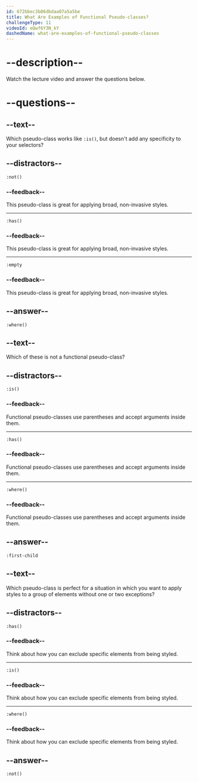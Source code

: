 ```yaml
---
id: 672bbec3b86dbdaa07a5a5be
title: What Are Examples of Functional Pseudo-classes?
challengeType: 11
videoId: eQwf6Y3N_kY
dashedName: what-are-examples-of-functional-pseudo-classes
---
```


# --description--

Watch the lecture video and answer the questions below.

# --questions--

## --text--

Which pseudo-class works like `:is()`, but doesn't add any specificity to your selectors?

## --distractors--

`:not()`

### --feedback--

This pseudo-class is great for applying broad, non-invasive styles.

---

`:has()`

### --feedback--

This pseudo-class is great for applying broad, non-invasive styles.

---

`:empty`

### --feedback--

This pseudo-class is great for applying broad, non-invasive styles.

## --answer--

`:where()`

## --text--

Which of these is not a functional pseudo-class?

## --distractors--

`:is()`

### --feedback--

Functional pseudo-classes use parentheses and accept arguments inside them.

---

`:has()`

### --feedback--

Functional pseudo-classes use parentheses and accept arguments inside them.

---

`:where()`

### --feedback--

Functional pseudo-classes use parentheses and accept arguments inside them.

## --answer--

`:first-child`

## --text--

Which pseudo-class is perfect for a situation in which you want to apply styles to a group of elements without one or two exceptions?

## --distractors--

`:has()`

### --feedback--

Think about how you can exclude specific elements from being styled.

---

`:is()`

### --feedback--

Think about how you can exclude specific elements from being styled.

---

`:where()`

### --feedback--

Think about how you can exclude specific elements from being styled.

## --answer--

`:not()`

